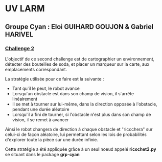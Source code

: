 # **UV LARM**

## Groupe Cyan : Eloi GUIHARD GOUJON & Gabriel HARIVEL

### [Challenge 2](https://ceri-num.gitbook.io/uv-larm/challenge/challenge-2)

L'objectif de ce second challenge est de cartographier un environnement, détecter des bouteilles de soda, et placer un marqueur sur la carte, aux emplacements correspondant.

La stratégie utilisée pour ce faire est la suivante :
- Tant qu'il le peut, le robot avance
- Lorsqu'un obstacle est dans son champ de vision, il s'arrête linéairement
- Il se met à tourner sur lui-même, dans la direction opposée à l'obstacle, pendant une durée aléatoire
- Lorsqu'il a fini de tourner, si l'obstacle n'est plus dans son champ de vision, il se remet à avancer

Ainsi le robot changera de direction à chaque obstacle et "ricochera" sur celui-ci de façon aléatoire, lui permettant selon les lois de probabilités d'explorer toute la pièce sur une durée infinie.

Cette stratégie a été appliquée grâce à un seul noeud appelé __ricochet2.py__ se situant dans le package __grp-cyan__
